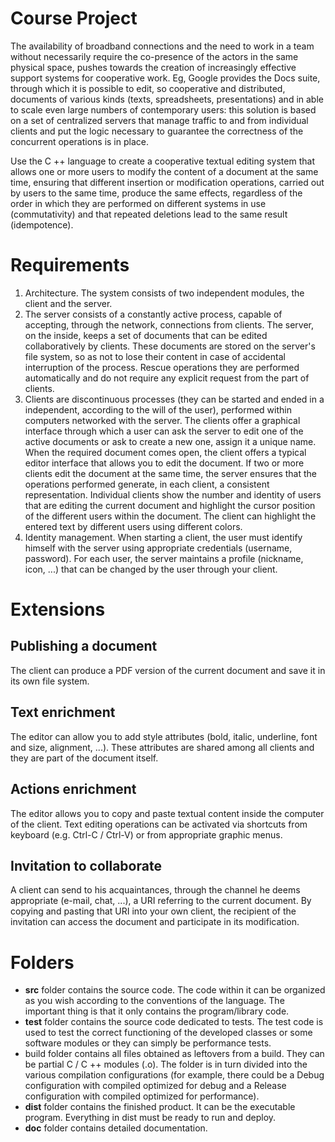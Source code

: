 # Course Project
The availability of broadband connections and the need to work in a team without necessarily require the co-presence of the actors in the same physical space, pushes towards the creation of increasingly effective support systems for cooperative work. Eg, Google provides the Docs suite, through which it is possible to edit, so cooperative and distributed, documents of various kinds (texts, spreadsheets, presentations) and in able to scale even large numbers of contemporary users: this solution is based on a set of centralized servers that manage traffic to and from individual clients and put the logic necessary to guarantee the correctness of the concurrent operations is in place.

Use the C ++ language to create a cooperative textual editing system that allows one or more users to modify the content of a document at the same time, ensuring that different insertion or modification operations, carried out by users to the same time, produce the same effects, regardless of the order in which they are performed on different systems in use (commutativity) and that repeated deletions lead to the same result
(idempotence).

# Requirements
1. Architecture. The system consists of two independent modules, the client and the server.
2. The server consists of a constantly active process, capable of accepting, through the network, connections from clients. The server, on the inside, keeps
a set of documents that can be edited collaboratively by clients. These documents are stored on the server's file system, so as not to lose their
content in case of accidental interruption of the process. Rescue operations they are performed automatically and do not require any explicit request from the part of clients.
3. Clients are discontinuous processes (they can be started and ended in a independent, according to the will of the user), performed within computers
networked with the server. The clients offer a graphical interface through which a user can ask the server to edit one of the active documents or ask to
create a new one, assign it a unique name. When the required document comes open, the client offers a typical editor interface that allows you to edit the
document. If two or more clients edit the document at the same time, the server ensures that the operations performed generate, in each client, a consistent representation. Individual clients show the number and identity of users that are editing the current document and highlight the cursor position of the different users within the document. The client can highlight the entered text by different users using different colors.
4. Identity management. When starting a client, the user must identify himself with the server using appropriate credentials (username, password). For each user, the server maintains a profile (nickname, icon, ...) that can be changed by the user through your client.

# Extensions
## Publishing a document
The client can produce a PDF version of the current document and save it in its own file system.

## Text enrichment
The editor can allow you to add style attributes (bold, italic, underline, font and size, alignment, ...). These attributes are shared among all clients and
they are part of the document itself.

## Actions enrichment
The editor allows you to copy and paste textual content inside the computer of the client. Text editing operations can be activated via shortcuts from keyboard (e.g. Ctrl-C / Ctrl-V) or from appropriate graphic menus.

## Invitation to collaborate
A client can send to his acquaintances, through the channel he deems appropriate (e-mail, chat, ...), a URI referring to the current document. By copying and pasting that URI into your own client, the recipient of the invitation can access the document and participate in its modification.


# Folders
- **src** folder contains the source code. The code within it can be organized as you wish according to the conventions of the language. The important thing is that it only contains the program/library code.
- **test** folder contains the source code dedicated to tests. The test code is used to test the correct functioning of the developed classes or some software modules or they can simply be performance tests.
- build folder contains all files obtained as leftovers from a build. They can be partial C / C ++ modules (.o). The folder is in turn divided into the various compilation configurations (for example, there could be a Debug configuration with compiled optimized for debug and a Release configuration with compiled optimized for performance).
- **dist** folder contains the finished product. It can be the executable program. Everything in dist must be ready to run and deploy.
- **doc** folder contains detailed documentation.


